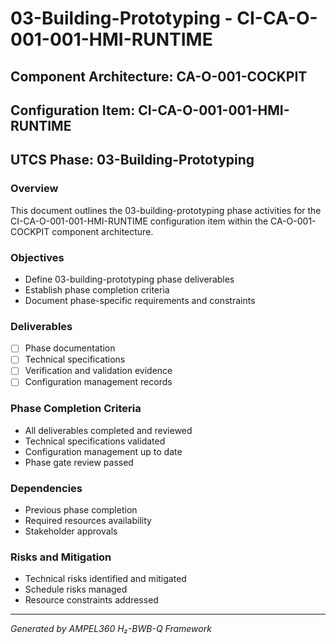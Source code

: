 # 03-Building-Prototyping - CI-CA-O-001-001-HMI-RUNTIME

## Component Architecture: CA-O-001-COCKPIT
## Configuration Item: CI-CA-O-001-001-HMI-RUNTIME
## UTCS Phase: 03-Building-Prototyping

### Overview
This document outlines the 03-building-prototyping phase activities for the CI-CA-O-001-001-HMI-RUNTIME configuration item within the CA-O-001-COCKPIT component architecture.

### Objectives
- Define 03-building-prototyping phase deliverables
- Establish phase completion criteria
- Document phase-specific requirements and constraints

### Deliverables
- [ ] Phase documentation
- [ ] Technical specifications
- [ ] Verification and validation evidence
- [ ] Configuration management records

### Phase Completion Criteria
- All deliverables completed and reviewed
- Technical specifications validated
- Configuration management up to date
- Phase gate review passed

### Dependencies
- Previous phase completion
- Required resources availability
- Stakeholder approvals

### Risks and Mitigation
- Technical risks identified and mitigated
- Schedule risks managed
- Resource constraints addressed

---
*Generated by AMPEL360 H₂-BWB-Q Framework*
